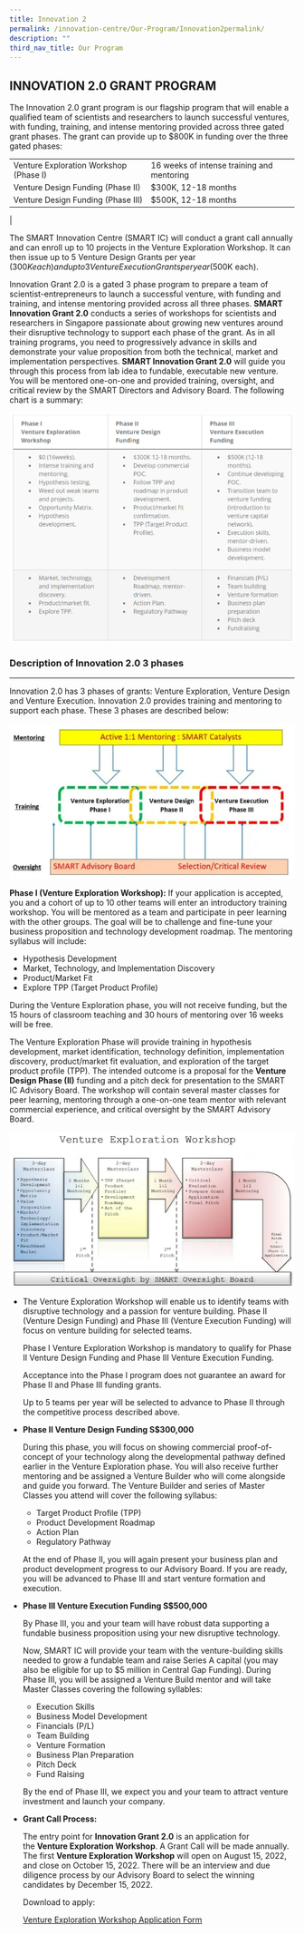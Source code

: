 ```yaml
---
title: Innovation 2
permalink: /innovation-centre/Our-Program/Innovation2permalink/
description: ""
third_nav_title: Our Program
---
```

INNOVATION 2.0 GRANT PROGRAM
----------------------------

The Innovation 2.0 grant program is our flagship program that will enable a qualified team of scientists and researchers to launch successful ventures, with funding, training, and intense mentoring provided across three gated grant phases. The grant can provide up to $800K in funding over the three gated phases:

|  |  | 
| -------- | -------- | 
| Venture Exploration Workshop (Phase I)    | 16 weeks of intense training and mentoring    | 
| Venture Design Funding (Phase II) | $300K, 12-18 months |
| Venture Design Funding (Phase III) | $500K, 12-18 months |
| 

The SMART Innovation Centre (SMART IC) will conduct a grant call annually and can enroll up to 10 projects in the Venture Exploration Workshop. It can then issue up to 5 Venture Design Grants per year ($300K each) and up to 3 Venture Execution Grants per year ($500K each).

Innovation Grant 2.0 is a gated 3 phase program to prepare a team of scientist-entrepreneurs to launch a successful venture, with funding and training, and intense mentoring provided across all three phases. **SMART Innovation Grant 2.0** conducts a series of workshops for scientists and researchers in Singapore passionate about growing new ventures around their disruptive technology to support each phase of the grant. As in all training programs, you need to progressively advance in skills and demonstrate your value proposition from both the technical, market and implementation perspectives. **SMART Innovation Grant 2.0** will guide you through this process from lab idea to fundable, executable new venture. You will be mentored one-on-one and provided training, oversight, and critical review by the SMART Directors and Advisory Board. The following chart is a summary:

![](/images/InnovationCentre/InnovationGrant2%20table.png)

### Description of Innovation 2.0 3 phases
--------------------------------------

Innovation 2.0 has 3 phases of grants: Venture Exploration, Venture Design and Venture Execution. Innovation 2.0 provides training and mentoring to support each phase. These 3 phases are described below:

![](/images/InnovationCentre/InnovationGrant2_image1.png)

**Phase I (Venture Exploration Workshop):** If your application is accepted, you and a cohort of up to 10 other teams will enter an introductory training workshop. You will be mentored as a team and participate in peer learning with the other groups. The goal will be to challenge and fine-tune your business proposition and technology development roadmap. The mentoring syllabus will include:

*   Hypothesis Development
*   Market, Technology, and Implementation Discovery
*   Product/Market Fit
*   Explore TPP (Target Product Profile)

During the Venture Exploration phase, you will not receive funding, but the 15 hours of classroom teaching and 30 hours of mentoring over 16 weeks will be free.

The Venture Exploration Phase will provide training in hypothesis development, market identification, technology definition, implementation discovery, product/market fit evaluation, and exploration of the target product profile (TPP). The intended outcome is a proposal for the **Venture Design Phase (II)** funding and a pitch deck for presentation to the SMART IC Advisory Board. The workshop will contain several master classes for peer learning, mentoring through a one-on-one team mentor with relevant commercial experience, and critical oversight by the SMART Advisory Board.

![](/images/InnovationCentre/InnovationGrant2_image2.png)

*   The Venture Exploration Workshop will enable us to identify teams with disruptive technology and a passion for venture building. Phase II (Venture Design Funding) and Phase III (Venture Execution Funding) will focus on venture building for selected teams.
    
    Phase I Venture Exploration Workshop is mandatory to qualify for Phase II Venture Design Funding and Phase III Venture Execution Funding.
    
    Acceptance into the Phase I program does not guarantee an award for Phase II and Phase III funding grants.
    
    Up to 5 teams per year will be selected to advance to Phase II through the competitive process described above.
    
*   **Phase II Venture Design Funding S$300,000**
    
    During this phase, you will focus on showing commercial proof-of-concept of your technology along the developmental pathway defined earlier in the Venture Exploration phase. You will also receive further mentoring and be assigned a Venture Builder who will come alongside and guide you forward. The Venture Builder and series of Master Classes you attend will cover the following syllabus:
    
    *   Target Product Profile (TPP)
    *   Product Development Roadmap
    *   Action Plan
    *   Regulatory Pathway
    
    At the end of Phase II, you will again present your business plan and product development progress to our Advisory Board. If you are ready, you will be advanced to Phase III and start venture formation and execution.
    
*   **Phase III Venture Execution Funding S$500,000**
    
    By Phase III, you and your team will have robust data supporting a fundable business proposition using your new disruptive technology.
    
    Now, SMART IC will provide your team with the venture-building skills needed to grow a fundable team and raise Series A capital (you may also be eligible for up to $5 million in Central Gap Funding). During Phase III, you will be assigned a Venture Build mentor and will take Master Classes covering the following syllables:
    
    *   Execution Skills
    *   Business Model Development
    *   Financials (P/L)
    *   Team Building
    *   Venture Formation
    *   Business Plan Preparation
    *   Pitch Deck
    *   Fund Raising
    
    By the end of Phase III, we expect you and your team to attract venture investment and launch your company.
    
*   **Grant Call Process:**
    
    The entry point for **Innovation Grant 2.0** is an application for the **Venture Exploration Workshop**. A Grant Call will be made annually. The first **Venture Exploration Workshop** will open on August 15, 2022, and close on October 15, 2022. There will be an interview and due diligence process by our Advisory Board to select the winning candidates by December 15, 2022.
    
    Download to apply:
		
	[Venture Exploration Workshop Application Form](/files/InnovationProgram2%20Forms/SMART_Innovation_Grant_Phase_I_Venture_Exploration_Workshop.pdf)